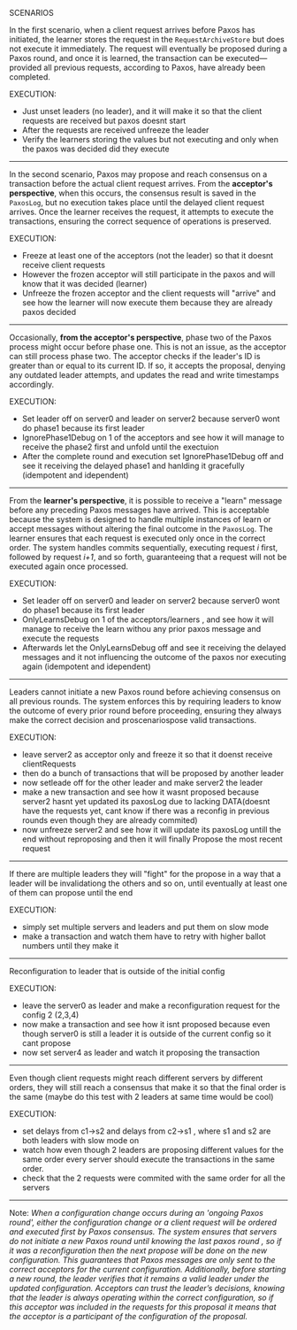 SCENARIOS

In the first scenario, when a client request arrives before Paxos has initiated, the learner stores the request in the `RequestArchiveStore` but does not execute it immediately. The request will eventually be proposed during a Paxos round, and once it is learned, the transaction can be executed—provided all previous requests, according to Paxos, have already been completed.

EXECUTION:
- Just unset leaders (no leader), and it will make it so that the client requests are received but paxos doesnt start
- After the requests are received unfreeze the leader
- Verify the learners storing the values but not executing and only when the paxos was decided did they execute
----------------------------------------------------------------------------------------------------------


In the second scenario, Paxos may propose and reach consensus on a transaction before the actual client request arrives. From the **acceptor's perspective**, when this occurs, the consensus result is saved in the `PaxosLog`, but no execution takes place until the delayed client request arrives. Once the learner receives the request, it attempts to execute the transactions, ensuring the correct sequence of operations is preserved.

EXECUTION: 
- Freeze at least one of the acceptors (not the leader) so that it doesnt receive client requests
- However the frozen acceptor will still participate in the paxos and will know that it was decided (learner)
- Unfreeze the frozen acceptor and the client requests will "arrive" and see how the learner will now execute them because they are already paxos decided


-----------------------------------------------------------------------------------------------------------

Occasionally, **from the acceptor's perspective**, phase two of the Paxos process might occur before phase one. This is not an issue, as the acceptor can still process phase two. The acceptor checks if the leader's ID is greater than or equal to its current ID. If so, it accepts the proposal, denying any outdated leader attempts, and updates the read and write timestamps accordingly.

EXECUTION:
- Set leader off on server0 and leader on server2 because server0 wont do phase1 because its first leader
- IgnorePhase1Debug on 1 of the acceptors and see how it will manage to receive the phase2 first and unfold until the exectuion
- After the complete round and execution set IgnorePhase1Debug off and see it receiving the delayed phase1 and hanlding it gracefully (idempotent and idependent)


-----------------------------------------------------------------------------------------------------------

From the **learner's perspective**, it is possible to receive a "learn" message before any preceding Paxos messages have arrived. This is acceptable because the system is designed to handle multiple instances of learn or accept messages without altering the final outcome in the `PaxosLog`. The learner ensures that each request is executed only once in the correct order. The system handles commits sequentially, executing request *i* first, followed by request *i+1*, and so forth, guaranteeing that a request will not be executed again once processed.

EXECUTION:
- Set leader off on server0 and leader on server2 because server0 wont do phase1 because its first leader
- OnlyLearnsDebug on 1 of the acceptors/learners , and see how it will manage to receive the learn withou any prior paxos message and execute the requests
- Afterwards let the OnlyLearnsDebug off and see it receiving the delayed messages and it not influencing the outcome of the paxos nor executing again (idempotent and idependent)

-----------------------------------------------------------------------------------------------------------

Leaders cannot initiate a new Paxos round before achieving consensus on all previous rounds. The system enforces this by requiring leaders to know the outcome of every prior round before proceeding, ensuring they always make the correct decision and proscenariospose valid transactions.


EXECUTION: 
- leave server2 as acceptor only and freeze it so that it doenst receive clientRequests
- then do a bunch of transactions that will be proposed by another leader
- now setleade off for the other leader and make server2 the leader
- make a new transaction and see how it wasnt proposed because server2 hasnt yet updated its paxosLog due to lacking DATA(doesnt have the requests yet, cant know if there was a reconfig in previous rounds even though they are already commited)
- now unfreeze server2 and see how it will update its paxosLog untill the end without reproposing and then it will finally Propose the most recent request


-----------------------------------------------------------------------------------------------------------

If there are multiple leaders they will "fight" for the propose in a way that a leader will be invalidationg the others and so on, until eventually at least one of them can propose until the end

EXECUTION:
- simply set multiple servers and leaders and put them on slow mode
- make a transaction and watch them have to retry with higher ballot numbers until they make it


-----------------------------------------------------------------------------------------------------------

Reconfiguration to leader that is outside of the initial config

EXECUTION:
- leave the server0 as leader and make a reconfiguration request for the config 2 (2,3,4)
- now make a transaction and see how it isnt proposed because even though server0 is still a leader it is outside of the current config so it cant propose
- now set server4 as leader and watch it proposing the transaction


-----------------------------------------------------------------------------------------------------------

Even though client requests might reach different servers by different orders, they will still reach a consensus that make it so that the final order is the same (maybe do this test with 2 leaders at same time would be cool)

EXECUTION:
- set delays from c1->s2 and delays from c2->s1 , where s1 and s2 are both leaders with slow mode on
- watch how even though 2 leaders are proposing different values for the same order every server should execute the transactions in the same order.
- check that the 2 requests were commited with the same order for all the servers 

-----------------------------------------------------------------------------------------------------------


Note:
*When a configuration change occurs during an 'ongoing Paxos round', either the configuration change or a client request will be ordered and executed first by Paxos consensus. The system ensures that servers do not initiate a new Paxos round until knowing the last paxos round , so if it was a reconfiguration then the next propose will be done on the new configuration. This guarantees that Paxos messages are only sent to the correct acceptors for the current configuration. Additionally, before starting a new round, the leader verifies that it remains a valid leader under the updated configuration. Acceptors can trust the leader’s decisions, knowing that the leader is always operating within the correct configuration, so if this acceptor was included in the requests for this proposal it means that the acceptor is a participant of the configuration of the proposal.*